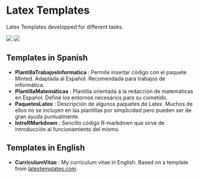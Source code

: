 # Latex Templates

Latex Templates developped for different tasks.

[![](https://img.shields.io/badge/subject-LaTex-orange.svg)](http://www.latex-project.org/)
[![](https://img.shields.io/badge/license-MIT-blue.svg)](http://opensource.org/licenses/MIT)

## Templates in Spanish

- **PlantillaTrabajosInformatica** : Permite insertar código con el paquete Minted. Adaptada al Español. Recomendada para trabajos de informática.
- **PlantillaMatemáticas** : Plantilla orientada a la redacción de matemáticas en Español. Define los entornos necesarios para su cometido.
- **PaquetesLatex** : Descripción de algunos paquetes de Latex. Muchos de ellos no se incluyen en las plantillas por simplicidad pero pueden ser de gran ayuda puntualmente.
- **IntroRMarkdown** : Sencillo código R-markdown que sirve de introducción al funcionamiento del mismo.

## Templates in English

- **CurriculumVitae** : My curriculum vitae in English. Based on a template from [latextemplates.com](http://www.latextemplates.com/cat/curricula-vitae).

